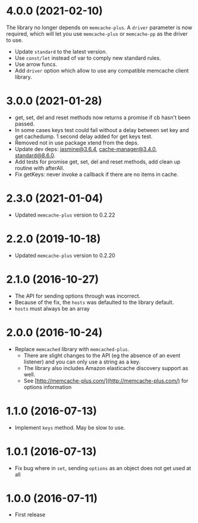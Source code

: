 # 4.0.0 (2021-02-10)

The library no longer depends on `memcache-plus`. A `driver` parameter is now required,
which will let you use `memcache-plus` or `memcache-pp` as the driver to use.

  * Update `standard` to the latest version.
  * Use `const/let` instead of var to comply new standard rules.
  * Use arrow funcs.
  * Add `driver` option which allow to use any compatible memcache client library.

# 3.0.0 (2021-01-28)

  * get, set, del and reset methods now returns a promise if cb hasn't been passed.
  * In some cases keys test could fail without a delay between set key and get cachedump.
  1 second delay added for get keys test.
  * Removed not in use package xtend from the deps.
  * Update dev deps: jasmine@3.6.4, cache-manager@3.4.0, standard@8.6.0.
  * Add tests for promise get, set, del and reset methods, add clean up routine with afterAll.
  * Fix getKeys: never invoke a callback if there are no items in cache.

# 2.3.0 (2021-01-04)

* Updated `memcache-plus` version to 0.2.22

# 2.2.0 (2019-10-18)

* Updated `memcache-plus` version to 0.2.20

# 2.1.0 (2016-10-27)

  * The API for sending options through was incorrect.
  * Because of the fix, the `hosts` was defaulted to the library default.
  * `hosts` must always be an array

# 2.0.0 (2016-10-24)

  * Replace `memcached` library with `memcached-plus`. 
    * There are slight changes to the API (eg the absence of an event listener) and you can only use a string as a key. 
    * The library also includes Amazon elasticache discovery support as well.
    * See [http://memcache-plus.com/](http://memcache-plus.com/) for options information

# 1.1.0 (2016-07-13)

  * Implement `keys` method. May be slow to use.

# 1.0.1 (2016-07-13)

  * Fix bug where in `set`, sending `options` as an object does not get used at all

# 1.0.0 (2016-07-11)

  * First release
